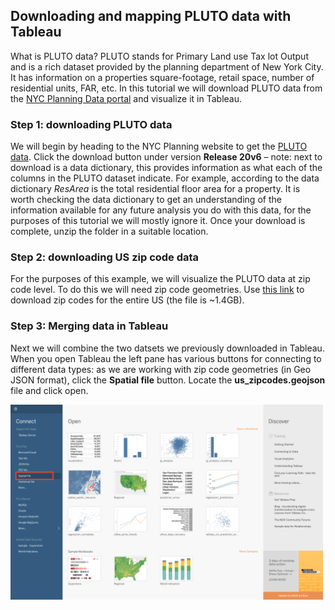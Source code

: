 ## Downloading and mapping PLUTO data with Tableau

What is PLUTO data? PLUTO stands for Primary Land use Tax lot Output and is a rich dataset provided by the planning department of New York City. It has information on a properties square-footage, retail space, number of residential units, FAR, etc. In this tutorial we will download PLUTO data from the [NYC Planning Data portal](https://www1.nyc.gov/site/planning/data-maps/open-data.page) and visualize it in Tableau.


### Step 1: downloading PLUTO data
We will begin by heading to the NYC Planning website to get the [PLUTO data](https://www1.nyc.gov/site/planning/data-maps/open-data/dwn-pluto-mappluto.page). Click the download button under version **Release 20v6** – note: next to download is a data dictionary, this provides information as what each of the columns in the PLUTO dataset indicate. For example, according to the data dictionary *ResArea* is the total residential floor area for a property. It is worth checking the data dictionary to get an understanding of the information available for any future analysis you do with this data, for the purposes of this tutorial we will mostly ignore it. Once your download is complete, unzip the folder in a suitable location.


### Step 2: downloading US zip code data
For the purposes of this example, we will visualize the PLUTO data at zip code level. To do this we will need zip code geometries. Use [this link](https://drive.google.com/file/d/16b3l5_JwUNwr4T9nqoBjKLB30miB6i2-/view?usp=sharing) to download zip codes for the entire US (the file is ~1.4GB).


### Step 3: Merging data in Tableau
Next we will combine the two datsets we previously downloaded in Tableau. When you open Tableau the left pane has various buttons for connecting to different data types: as we are working with zip code geometries (in Geo JSON format), click the **Spatial file** button. Locate the **us_zipcodes.geojson** file and click open.

<img src="img/open_spatial_file.png" alt="list" width="500"/>
